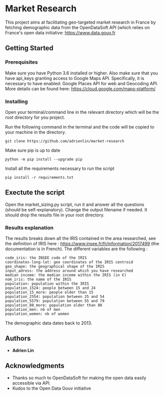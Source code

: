 # Market Research

This project aims at facilitating geo-targeted market research in France by fetching demographic data from the OpenDataSoft API (which relies on France's open data initiative: https://www.data.gouv.fr

## Getting Started

### Prerequisites

Make sure you have Python 3.6 installed or higher. Also make sure that you have api_keys granting access to Google Maps API. Specifically, it is necessary to have enabled: Google Places API for web and Geocoding API. More details can be found here: https://cloud.google.com/maps-platform/

### Installing

Open your terminal/command line in the relevant directory which will be the root directory for you project.

Run the following command in the terminal and the code will be copied to your machine in the directory.

```
git clone https://github.com/adrienlin/market-research
```

Make sure pip is up to date

```
python -m pip install --upgrade pip
```

Install all the requirements necessary to run the script

```
pip install -r requirements.txt
```

## Exectute the script

Open the market_sizing.py script, run it and answer all the questions (should be self-explanatory). Change the output filename if needed. It should drop the results file in your root directory.

### Results explanation

The results breaks down all the IRIS contained in the area researched, see the definition of IRIS here : https://www.insee.fr/fr/information/2017499 (the documentation is in French).
The different variables are the following : 
```
code_iris: the INSEE code of the IRIS
coordinates-long-lat: geo coordinates of the IRIS centroid
geo_shape: the geographical shape of the IRIS
input_adress: the address around which you have researched
median income: the median income within the IRIS (in €)
nom_iris: the name of the IRIS
population: population within the IRIS
population_1524: people between 15 and 24
population_15_more: people older than 15
population_2554: population between 25 and 54
population_5579: population between 55 and 79
population_80_more: population older than 80
population_men: nb of men
population_women: nb of women
```

The demographic data dates back to 2013.

## Authors

* **Adrien Lin**

## Acknowledgments

* Thanks so much to OpenDataSoft for making the open data easily accessible via API.
* Kudos to the Open Data Gouv initiative
